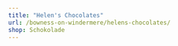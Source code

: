 ```yaml
---
title: "Helen's Chocolates"
url: /bowness-on-windermere/helens-chocolates/
shop: Schokolade
---
```


